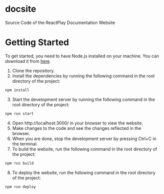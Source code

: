 # docsite
Source Code of the ReactPlay Documentation Website

# Getting Started
To get started, you need to have Node.js installed on your machine. You 
can download it from [here](https://nodejs.org/en/download/).
1. Clone the repository.
2. Install the dependencies by running the following command in the root 
directory of the project:
```bash
npm install
```
3. Start the development server by running the following command in the 
root directory of the project:
```bash
npm run start
```
4. Open http://localhost:3000/ in your browser to view the website.
5. Make changes to the code and see the changes reflected in the browser.
6. When you are done, stop the development server by pressing Ctrl+C in the terminal.
7. To build the website, run the following command in the root directory of the project:
```bash
npm run build
```
8. To deploy the website, run the following command in the root directory of the project:
```bash
npm run deploy
```